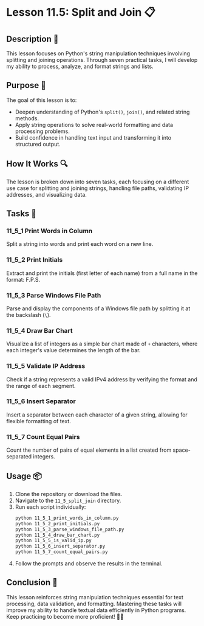 # Lesson 11.5: Split and Join 📋

## Description 📝

This lesson focuses on Python's string manipulation techniques involving splitting and joining operations.
Through seven practical tasks, I will develop my ability to process, analyze, and format strings and lists.

## Purpose 🎯

The goal of this lesson is to:

-   Deepen understanding of Python's `split()`, `join()`, and related string methods.
-   Apply string operations to solve real-world formatting and data processing problems.
-   Build confidence in handling text input and transforming it into structured output.

## How It Works 🔍

The lesson is broken down into seven tasks, each focusing on a different use case for splitting and joining strings, handling file paths, validating IP addresses, and visualizing data.

## Tasks 📜

### 11_5_1 Print Words in Column

Split a string into words and print each word on a new line.

### 11_5_2 Print Initials

Extract and print the initials (first letter of each name) from a full name in the format: F.P.S.

### 11_5_3 Parse Windows File Path

Parse and display the components of a Windows file path by splitting it at the backslash (`\`).

### 11_5_4 Draw Bar Chart

Visualize a list of integers as a simple bar chart made of `+` characters, where each integer's value determines the length of the bar.

### 11_5_5 Validate IP Address

Check if a string represents a valid IPv4 address by verifying the format and the range of each segment.

### 11_5_6 Insert Separator

Insert a separator between each character of a given string, allowing for flexible formatting of text.

### 11_5_7 Count Equal Pairs

Count the number of pairs of equal elements in a list created from space-separated integers.

## Usage 📦

1. Clone the repository or download the files.
2. Navigate to the `11_5_split_join` directory.
3. Run each script individually:
    ```bash
    python 11_5_1_print_words_in_column.py
    python 11_5_2_print_initials.py
    python 11_5_3_parse_windows_file_path.py
    python 11_5_4_draw_bar_chart.py
    python 11_5_5_is_valid_ip.py
    python 11_5_6_insert_separator.py
    python 11_5_7_count_equal_pairs.py
    ```
4. Follow the prompts and observe the results in the terminal.

## Conclusion 🚀

This lesson reinforces string manipulation techniques essential for text processing, data validation, and formatting.
Mastering these tasks will improve my ability to handle textual data efficiently in Python programs.
Keep practicing to become more proficient! 🚀✨
